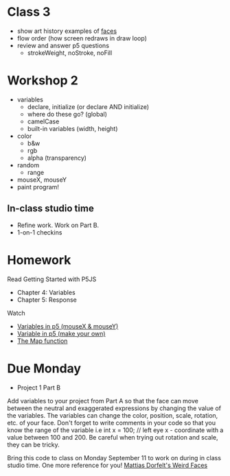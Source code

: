 # Class 3

* show art history examples of [faces](https://github.com/lee2sman/182/tree/master/Project%201/8-31/images)
* flow order (how screen redraws in draw loop)
* review and answer p5 questions
  * strokeWeight, noStroke, noFill

# Workshop 2
* variables
  * declare, initialize (or declare AND initialize)
  * where do these go? (global)
  * camelCase
  * built-in variables (width, height)
* color
  * b&w
  * rgb
  * alpha (transparency)
* random
  * range
* mouseX, mouseY
* paint program!

## In-class studio time
* Refine work. Work on Part B.
* 1-on-1 checkins

# Homework

Read Getting Started with P5JS
* Chapter 4: Variables
* Chapter 5: Response

Watch
* [Variables in p5 (mouseX & mouseY)](https://www.youtube.com/watch?v=RnS0YNuLfQQ)
* [Variable in p5 (make your own)](https://www.youtube.com/watch?v=Bn_B3T_Vbxs)
* [The Map function](https://www.youtube.com/watch?v=nicMAoW6u1g)

# Due Monday
* Project 1 Part B

Add variables to your project from Part A so that the face can move between the neutral and exaggerated expressions by changing the value of the variables. The variables can change the color, position, scale, rotation, etc. of your face. Don't forget to write comments in your code so that you know the range of the variable i.e int x = 100; // left eye x - coordinate with a value between 100 and 200. Be careful when trying out rotation and scale, they can be tricky.

Bring this code to class on Monday September 11 to work on during in class studio time. One more reference for you! [Mattias Dorfelt's Weird Faces](http://www.mokafolio.de/works/Weird-Faces)  
